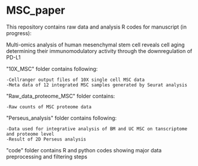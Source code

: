 # MSC_paper

This repository contains raw data and analysis R codes for manuscript (in progress): 

Multi-omics analysis of human mesenchymal stem cell reveals cell aging determining their immunomodulatory activity through the downregulation of PD-L1 

"10X_MSC" folder contains following:
    
    -Cellranger output files of 10X single cell MSC data
    -Meta data of 12 integrated MSC samples generated by Seurat analysis 
    
"Raw_data_proteome_MSC" folder contains:
    
    -Raw counts of MSC proteome data

"Perseus_analysis" folder contains following:

    -Data used for integrative analysis of BM and UC MSC on tanscriptome and proteome level
    -Result of 2D Perseus analysis
    
"code" folder contains R and python codes showing major data preprocessing and filtering steps 
    
